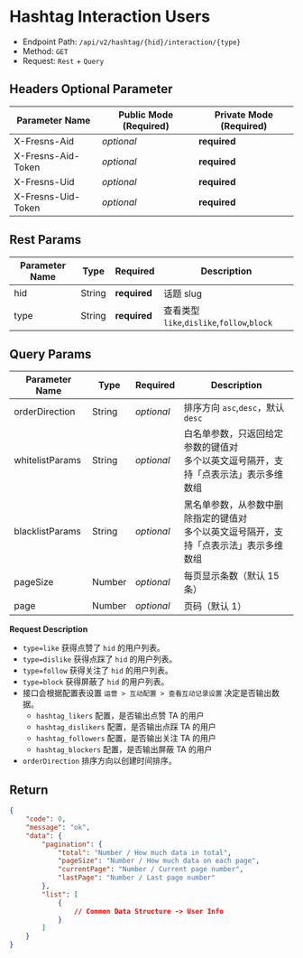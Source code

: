 # Hashtag Interaction Users

- Endpoint Path: `/api/v2/hashtag/{hid}/interaction/{type}`
- Method: `GET`
- Request: `Rest` + `Query`

## Headers Optional Parameter

| Parameter Name | Public Mode (Required) | Private Mode (Required) |
| --- | --- | --- |
| X-Fresns-Aid | *optional* | **required** |
| X-Fresns-Aid-Token | *optional* | **required** |
| X-Fresns-Uid | *optional* | **required** |
| X-Fresns-Uid-Token | *optional* | **required** |

## Rest Params

| Parameter Name | Type | Required | Description |
| --- | --- | --- | --- |
| hid | String | **required** | 话题 slug |
| type | String | **required** | 查看类型 `like`,`dislike`,`follow`,`block` |

## Query Params

| Parameter Name | Type | Required | Description |
| --- | --- | --- | --- |
| orderDirection | String | *optional* | 排序方向 `asc`,`desc`，默认 `desc` |
| whitelistParams | String | *optional* | 白名单参数，只返回给定参数的键值对<br>多个以英文逗号隔开，支持「点表示法」表示多维数组 |
| blacklistParams | String | *optional* | 黑名单参数，从参数中删除指定的键值对<br>多个以英文逗号隔开，支持「点表示法」表示多维数组 |
| pageSize | Number | *optional* | 每页显示条数（默认 15 条） |
| page | Number | *optional* | 页码（默认 1） |

**Request Description**

- `type=like` 获得点赞了 `hid` 的用户列表。
- `type=dislike` 获得点踩了 `hid` 的用户列表。
- `type=follow` 获得关注了 `hid` 的用户列表。
- `type=block` 获得屏蔽了 `hid` 的用户列表。
- 接口会根据配置表设置 `运营 > 互动配置 > 查看互动记录设置` 决定是否输出数据。
    - `hashtag_likers` 配置，是否输出点赞 TA 的用户
    - `hashtag_dislikers` 配置，是否输出点踩 TA 的用户
    - `hashtag_followers` 配置，是否输出关注 TA 的用户
    - `hashtag_blockers` 配置，是否输出屏蔽 TA 的用户
- `orderDirection` 排序方向以创建时间排序。

## Return

```json
{
    "code": 0,
    "message": "ok",
    "data": {
        "pagination": {
            "total": "Number / How much data in total",
            "pageSize": "Number / How much data on each page",
            "currentPage": "Number / Current page number",
            "lastPage": "Number / Last page number"
        },
        "list": [
            {
                // Common Data Structure -> User Info
            }
        ]
    }
}
```
